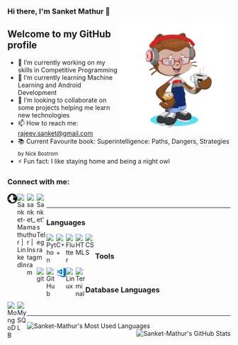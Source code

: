 ### Hi there, I'm Sanket Mathur 👋

<img align="right" alt="Octocat" height="250px" src="Images/octocat.png">

## Welcome to my GitHub profile


<!-- Basic Introduction -->
- 🔭 I’m currently working on my skills in Competitive Programming
- 🌱 I’m currently learning Machine Learning and Android Development 
- 👯 I’m looking to collaborate on some projects helping me learn new technologies
- 📫 How to reach me: rajeev.sanket@gmail.com
- 📚 Current Favourite book: Superintelligence: Paths, Dangers, Strategies <sub>by Nick Bostrom</sub>
- ⚡ Fun fact: I like staying home and being a night owl


<!-- Accounts and links -->
### Connect with me:
[<img align="left" alt="learningprogrammer.tech" width="22px" src="https://raw.githubusercontent.com/iconic/open-iconic/master/svg/globe.svg" />](https://learningprogrammer.tech/)
[<img align="left" alt="Sanket-Mathur | LinkedIn" width="22px" src="https://cdn.jsdelivr.net/npm/simple-icons@v3/icons/linkedin.svg" />](https://www.linkedin.com/in/sanket-mathur-399ba718a/)
[<img align="left" alt="sanket_mathur | Instagram" width="22px" src="https://cdn.jsdelivr.net/npm/simple-icons@v3/icons/instagram.svg" />](https://www.instagram.com/sanket_mathur/)
[<img align="left" alt="Sanket's Telegram" width="22px" src="https://cdn.jsdelivr.net/npm/simple-icons@v3/icons/telegram.svg"/>](https://t.me/sanket_mathur)
<br>

--- 

<!--Languages and Tools-->
### Languages
<img align="left" alt="Python" width="22px" src="https://cdn.iconscout.com/icon/free/png-64/python-2-226051.png">
<img align="left" alt="C++" width="22px" src="https://cdn.iconscout.com/icon/free/png-64/c-4-226082.png">
<img align="left" alt="Flutter" width="22px" src="https://cdn.iconscout.com/icon/free/png-64/flutter-2038877-1720090.png">
<img align="left" alt="HTML" width="22px" src="https://cdn.iconscout.com/icon/free/png-64/html-2752158-2284975.png">
<img align="left" alt="CSS" width="22px" src="https://cdn.iconscout.com/icon/free/png-64/css-131-722685.png">
<br>

### Tools
<img align="left" alt="git" width="22px" src="https://cdn.iconscout.com/icon/free/png-64/git-13-569377.png">
<img align="left" alt="GitHub" width="22px" src="https://cdn.iconscout.com/icon/free/png-64/github-169-1174970.png">
<img align="left" alt="VSCode" width="22px" src="https://raw.githubusercontent.com/github/explore/80688e429a7d4ef2fca1e82350fe8e3517d3494d/topics/visual-studio-code/visual-studio-code.png">
<img align="left" alt="Linux" width="22px" src="https://cdn.iconscout.com/icon/free/png-64/linux-17-570099.png">
<img align="left" alt="Terminal" width="22px" src="https://cdn.iconscout.com/icon/premium/png-64-thumb/terminal-2229455-1858303.png">
<br>

### Database Languages
<img align="left" alt="MongoDB" width="22px" src="https://cdn.iconscout.com/icon/free/png-64/mongodb-4-1175139.png">
<img align="left" alt="MySQL" width="22px" src="https://cdn.iconscout.com/icon/free/png-64/mysql-21-1174941.png">
<br>

---

<!--Most Used Languages Stats-->

<img align="left" alt="Sanket-Mathur's Most Used Languages" src="https://github-readme-stats.vercel.app/api/top-langs/?username=Sanket-Mathur&theme=light&hide_langs_below=1&hide_border=true" />

<!--GitHub Stats-->

<img align="right" alt="Sanket-Mathur's GitHub Stats" src="https://github-readme-stats.codestackr.vercel.app/api?username=Sanket-Mathur&show_icons=true&hide_border=true">

<br>
